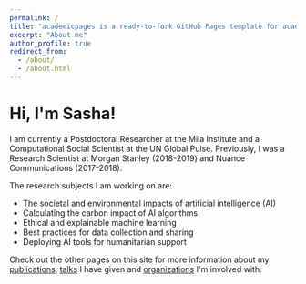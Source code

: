 ```yaml
---
permalink: /
title: "academicpages is a ready-to-fork GitHub Pages template for academic personal websites"
excerpt: "About me"
author_profile: true
redirect_from: 
  - /about/
  - /about.html
---
```


Hi, I'm Sasha!
======
I am currently a Postdoctoral Researcher at the Mila Institute and a Computational Social Scientist at the UN Global Pulse. Previously, I was a Research Scientist at Morgan Stanley (2018-2019) and Nuance Communications (2017-2018).

The research subjects I am working on are:
* The societal and environmental impacts of artificial intelligence (AI)
* Calculating the carbon impact of AI algorithms
* Ethical and explainable machine learning
* Best practices for data collection and sharing
* Deploying AI tools for humanitarian support

Check out the other pages on this site for more information about my [publications](https://www.example.com), [talks](https://www.example.com) I have given and [organizations](https://www.example.com) I'm involved with.

